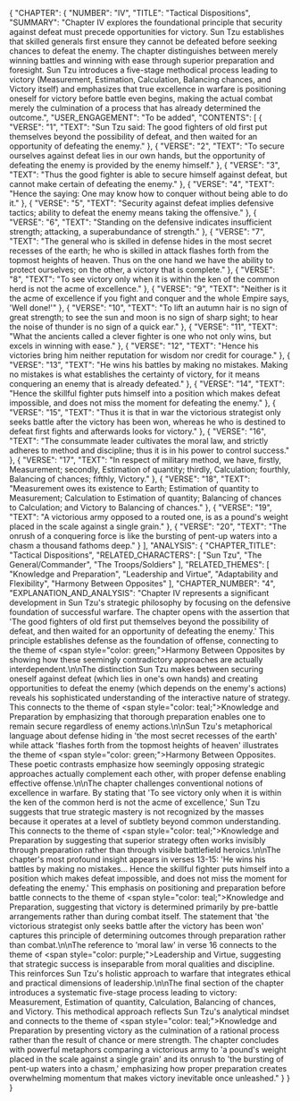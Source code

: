 {
  "CHAPTER": {
    "NUMBER": "IV",
    "TITLE": "Tactical Dispositions",
    "SUMMARY": "Chapter IV explores the foundational principle that security against defeat must precede opportunities for victory. Sun Tzu establishes that skilled generals first ensure they cannot be defeated before seeking chances to defeat the enemy. The chapter distinguishes between merely winning battles and winning with ease through superior preparation and foresight. Sun Tzu introduces a five-stage methodical process leading to victory (Measurement, Estimation, Calculation, Balancing chances, and Victory itself) and emphasizes that true excellence in warfare is positioning oneself for victory before battle even begins, making the actual combat merely the culmination of a process that has already determined the outcome.",
    "USER_ENGAGEMENT": "To be added",
    "CONTENTS": [
      {
        "VERSE": "1",
        "TEXT": "Sun Tzu said: The good fighters of old first put themselves beyond the possibility of defeat, and then waited for an opportunity of defeating the enemy."
      },
      {
        "VERSE": "2",
        "TEXT": "To secure ourselves against defeat lies in our own hands, but the opportunity of defeating the enemy is provided by the enemy himself."
      },
      {
        "VERSE": "3",
        "TEXT": "Thus the good fighter is able to secure himself against defeat, but cannot make certain of defeating the enemy."
      },
      {
        "VERSE": "4",
        "TEXT": "Hence the saying: One may know how to conquer without being able to do it."
      },
      {
        "VERSE": "5",
        "TEXT": "Security against defeat implies defensive tactics; ability to defeat the enemy means taking the offensive."
      },
      {
        "VERSE": "6",
        "TEXT": "Standing on the defensive indicates insufficient strength; attacking, a superabundance of strength."
      },
      {
        "VERSE": "7",
        "TEXT": "The general who is skilled in defense hides in the most secret recesses of the earth; he who is skilled in attack flashes forth from the topmost heights of heaven. Thus on the one hand we have the ability to protect ourselves; on the other, a victory that is complete."
      },
      {
        "VERSE": "8",
        "TEXT": "To see victory only when it is within the ken of the common herd is not the acme of excellence."
      },
      {
        "VERSE": "9",
        "TEXT": "Neither is it the acme of excellence if you fight and conquer and the whole Empire says, 'Well done!'"
      },
      {
        "VERSE": "10",
        "TEXT": "To lift an autumn hair is no sign of great strength; to see the sun and moon is no sign of sharp sight; to hear the noise of thunder is no sign of a quick ear."
      },
      {
        "VERSE": "11",
        "TEXT": "What the ancients called a clever fighter is one who not only wins, but excels in winning with ease."
      },
      {
        "VERSE": "12",
        "TEXT": "Hence his victories bring him neither reputation for wisdom nor credit for courage."
      },
      {
        "VERSE": "13",
        "TEXT": "He wins his battles by making no mistakes. Making no mistakes is what establishes the certainty of victory, for it means conquering an enemy that is already defeated."
      },
      {
        "VERSE": "14",
        "TEXT": "Hence the skillful fighter puts himself into a position which makes defeat impossible, and does not miss the moment for defeating the enemy."
      },
      {
        "VERSE": "15",
        "TEXT": "Thus it is that in war the victorious strategist only seeks battle after the victory has been won, whereas he who is destined to defeat first fights and afterwards looks for victory."
      },
      {
        "VERSE": "16",
        "TEXT": "The consummate leader cultivates the moral law, and strictly adheres to method and discipline; thus it is in his power to control success."
      },
      {
        "VERSE": "17",
        "TEXT": "In respect of military method, we have, firstly, Measurement; secondly, Estimation of quantity; thirdly, Calculation; fourthly, Balancing of chances; fifthly, Victory."
      },
      {
        "VERSE": "18",
        "TEXT": "Measurement owes its existence to Earth; Estimation of quantity to Measurement; Calculation to Estimation of quantity; Balancing of chances to Calculation; and Victory to Balancing of chances."
      },
      {
        "VERSE": "19",
        "TEXT": "A victorious army opposed to a routed one, is as a pound's weight placed in the scale against a single grain."
      },
      {
        "VERSE": "20",
        "TEXT": "The onrush of a conquering force is like the bursting of pent-up waters into a chasm a thousand fathoms deep."
      }
    ],
    "ANALYSIS": {
      "CHAPTER_TITLE": "Tactical Dispositions",
      "RELATED_CHARACTERS": [
        "Sun Tzu",
        "The General/Commander",
        "The Troops/Soldiers"
      ],
      "RELATED_THEMES": [
        "Knowledge and Preparation",
        "Leadership and Virtue",
        "Adaptability and Flexibility",
        "Harmony Between Opposites"
      ],
      "CHAPTER_NUMBER": "4",
      "EXPLANATION_AND_ANALYSIS": "Chapter IV represents a significant development in Sun Tzu's strategic philosophy by focusing on the defensive foundation of successful warfare. The chapter opens with the assertion that 'The good fighters of old first put themselves beyond the possibility of defeat, and then waited for an opportunity of defeating the enemy.' This principle establishes defense as the foundation of offense, connecting to the theme of <span style=\"color: green;\">Harmony Between Opposites</span> by showing how these seemingly contradictory approaches are actually interdependent.\n\nThe distinction Sun Tzu makes between securing oneself against defeat (which lies in one's own hands) and creating opportunities to defeat the enemy (which depends on the enemy's actions) reveals his sophisticated understanding of the interactive nature of strategy. This connects to the theme of <span style=\"color: teal;\">Knowledge and Preparation</span> by emphasizing that thorough preparation enables one to remain secure regardless of enemy actions.\n\nSun Tzu's metaphorical language about defense hiding in 'the most secret recesses of the earth' while attack 'flashes forth from the topmost heights of heaven' illustrates the theme of <span style=\"color: green;\">Harmony Between Opposites</span>. These poetic contrasts emphasize how seemingly opposing strategic approaches actually complement each other, with proper defense enabling effective offense.\n\nThe chapter challenges conventional notions of excellence in warfare. By stating that 'To see victory only when it is within the ken of the common herd is not the acme of excellence,' Sun Tzu suggests that true strategic mastery is not recognized by the masses because it operates at a level of subtlety beyond common understanding. This connects to the theme of <span style=\"color: teal;\">Knowledge and Preparation</span> by suggesting that superior strategy often works invisibly through preparation rather than through visible battlefield heroics.\n\nThe chapter's most profound insight appears in verses 13-15: 'He wins his battles by making no mistakes... Hence the skillful fighter puts himself into a position which makes defeat impossible, and does not miss the moment for defeating the enemy.' This emphasis on positioning and preparation before battle connects to the theme of <span style=\"color: teal;\">Knowledge and Preparation</span>, suggesting that victory is determined primarily by pre-battle arrangements rather than during combat itself. The statement that 'the victorious strategist only seeks battle after the victory has been won' captures this principle of determining outcomes through preparation rather than combat.\n\nThe reference to 'moral law' in verse 16 connects to the theme of <span style=\"color: purple;\">Leadership and Virtue</span>, suggesting that strategic success is inseparable from moral qualities and discipline. This reinforces Sun Tzu's holistic approach to warfare that integrates ethical and practical dimensions of leadership.\n\nThe final section of the chapter introduces a systematic five-stage process leading to victory: Measurement, Estimation of quantity, Calculation, Balancing of chances, and Victory. This methodical approach reflects Sun Tzu's analytical mindset and connects to the theme of <span style=\"color: teal;\">Knowledge and Preparation</span> by presenting victory as the culmination of a rational process rather than the result of chance or mere strength. The chapter concludes with powerful metaphors comparing a victorious army to 'a pound's weight placed in the scale against a single grain' and its onrush to 'the bursting of pent-up waters into a chasm,' emphasizing how proper preparation creates overwhelming momentum that makes victory inevitable once unleashed."
    }
  }
}